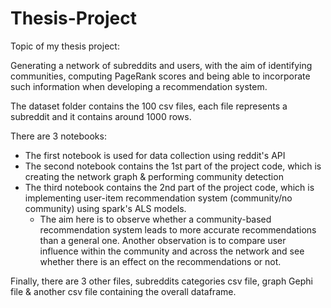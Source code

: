 # Thesis-Project
Topic of my thesis project:  

Generating a network of subreddits and users, with the aim of identifying communities, computing PageRank scores and being able to incorporate such information when developing a recommendation system.

The dataset folder contains the 100 csv files, each file represents a subreddit and it contains around 1000 rows.

There are 3 notebooks:
  - The first notebook is used for data collection using reddit's API
  - The second notebook contains the 1st part of the project code, which is creating the network graph & performing community detection
  - The third notebook contains the 2nd part of the project code, which is implementing user-item recommendation system (community/no community) using spark's ALS models.
    - The aim here is to observe whether a community-based recommendation system leads to more accurate recommendations than a general one. Another observation is to compare user influence within the community and across the network and see whether there is an effect on the recommendations or not.

Finally, there are 3 other files, subreddits categories csv file, graph Gephi file & another csv file containing the overall dataframe.
